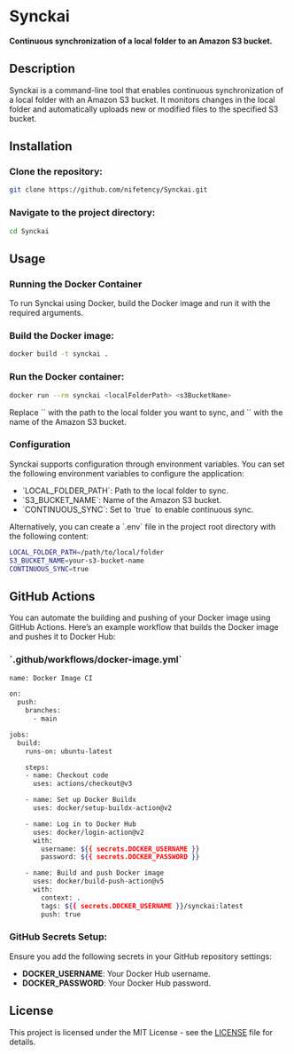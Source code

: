 
# Synckai

**Continuous synchronization of a local folder to an Amazon S3 bucket.**

## Description

Synckai is a command-line tool that enables continuous synchronization of a local folder with an Amazon S3 bucket. It monitors changes in the local folder and automatically uploads new or modified files to the specified S3 bucket.

## Installation

### Clone the repository:

```bash
git clone https://github.com/nifetency/Synckai.git
```

### Navigate to the project directory:

```bash
cd Synckai
```

## Usage

### Running the Docker Container

To run Synckai using Docker, build the Docker image and run it with the required arguments.

### Build the Docker image:

```bash
docker build -t synckai .
```

### Run the Docker container:

```bash
docker run --rm synckai <localFolderPath> <s3BucketName>
```

Replace \`<localFolderPath>\` with the path to the local folder you want to sync, and \`<s3BucketName>\` with the name of the Amazon S3 bucket.

### Configuration

Synckai supports configuration through environment variables. You can set the following environment variables to configure the application:

- \`LOCAL_FOLDER_PATH\`: Path to the local folder to sync.
- \`S3_BUCKET_NAME\`: Name of the Amazon S3 bucket.
- \`CONTINUOUS_SYNC\`: Set to \`true\` to enable continuous sync.

Alternatively, you can create a \`.env\` file in the project root directory with the following content:

```bash
LOCAL_FOLDER_PATH=/path/to/local/folder
S3_BUCKET_NAME=your-s3-bucket-name
CONTINUOUS_SYNC=true
```

## GitHub Actions

You can automate the building and pushing of your Docker image using GitHub Actions. Here’s an example workflow that builds the Docker image and pushes it to Docker Hub:

### \`.github/workflows/docker-image.yml\`

```bash
name: Docker Image CI

on:
  push:
    branches:
      - main

jobs:
  build:
    runs-on: ubuntu-latest

    steps:
    - name: Checkout code
      uses: actions/checkout@v3

    - name: Set up Docker Buildx
      uses: docker/setup-buildx-action@v2

    - name: Log in to Docker Hub
      uses: docker/login-action@v2
      with:
        username: ${{ secrets.DOCKER_USERNAME }}
        password: ${{ secrets.DOCKER_PASSWORD }}

    - name: Build and push Docker image
      uses: docker/build-push-action@v5
      with:
        context: .
        tags: ${{ secrets.DOCKER_USERNAME }}/synckai:latest
        push: true
```

### GitHub Secrets Setup:

Ensure you add the following secrets in your GitHub repository settings:

- **DOCKER_USERNAME**: Your Docker Hub username.
- **DOCKER_PASSWORD**: Your Docker Hub password.

## License

This project is licensed under the MIT License - see the [LICENSE](./LICENSE) file for details.
